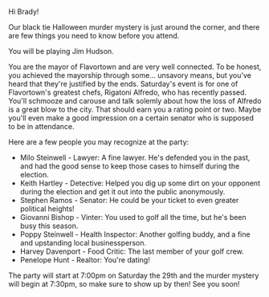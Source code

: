Hi Brady!

Our black tie Halloween murder mystery is just around the corner, and there are few things you need to know before you attend.

You will be playing Jim Hudson.

You are the mayor of Flavortown and are very well connected. To be honest, you achieved the mayorship through some... unsavory means, but you've heard that they're justified by the ends. Saturday's event is for one of Flavortown's greatest chefs, Rigatoni Alfredo, who has recently passed. You'll schmooze and carouse and talk solemly about how the loss of Alfredo is a great blow to the city. That should earn you a rating point or two. Maybe you'll even make a good impression on a certain senator who is supposed to be in attendance.

Here are a few people you may recognize at the party:

- Milo Steinwell - Lawyer: A fine lawyer. He's defended you in the past, and had the good sense to keep those cases to himself during the election.
- Keith Hartley - Detective: Helped you dig up some dirt on your opponent during the election and get it out into the public anonymously.
- Stephen Ramos - Senator: He could be your ticket to even greater political heights!
- Giovanni Bishop - Vinter: You used to golf all the time, but he's been busy this season.
- Poppy Steinwell - Health Inspector: Another golfing buddy, and a fine and upstanding local businessperson.
- Harvey Davenport - Food Critic: The last member of your golf crew.
- Penelope Hunt - Realtor: You're dating!

The party will start at 7:00pm on Saturday the 29th and the murder mystery will begin at 7:30pm, so make sure to show up by then! See you soon!